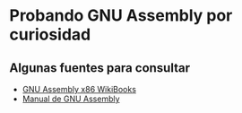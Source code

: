 # Probando GNU Assembly por curiosidad
## Algunas fuentes para consultar
* [GNU Assembly x86 WikiBooks](https://en.wikibooks.org/wiki/X86_Assembly/GNU_assembly_syntax "wikibooks")
* [Manual de GNU Assembly](https://ftp.gnu.org/old-gnu/Manuals/gas/html_chapter/as_7.html "GNU Assembly instructions")
